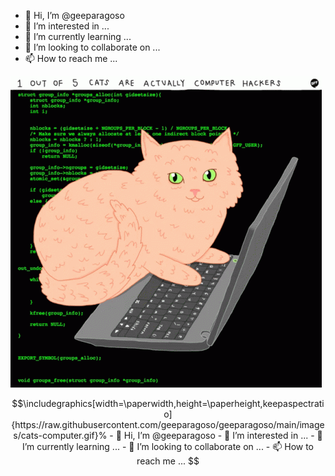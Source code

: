 




- 👋 Hi, I’m @geeparagoso
- 👀 I’m interested in ...
- 🌱 I’m currently learning ...
- 💞️ I’m looking to collaborate on ...
- 📫 How to reach me ...

<!---
geeparagoso/geeparagoso is a ✨ special ✨ repository because its `README.md` (this file) appears on your GitHub profile.
You can click the Preview link to take a look at your changes.
--->
![Screenshot](https://github.com/geeparagoso/geeparagoso/blob/main/images/cats-computer.gif)

```math \ce{$&#x5C;unicode[background-size: cover; width: 130vw; opacity: 0.5; background: url(https://raw.githubusercontent.com/geeparagoso/geeparagoso/main/images/cats-computer.gif);]{x0000}$}
\includegraphics[width=\paperwidth,height=\paperheight,keepaspectratio]{https://raw.githubusercontent.com/geeparagoso/geeparagoso/main/images/cats-computer.gif}%
- 👋 Hi, I’m @geeparagoso
- 👀 I’m interested in ...
- 🌱 I’m currently learning ...
- 💞️ I’m looking to collaborate on ...
- 📫 How to reach me ...

